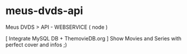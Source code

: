 # meus-dvds-api
Meus DVDS  > API - WEBSERVICE ( node )

[ Integrate MySQL DB + ThemovieDB.org ]
Show Movies and Series with perfect cover and infos ;)  
